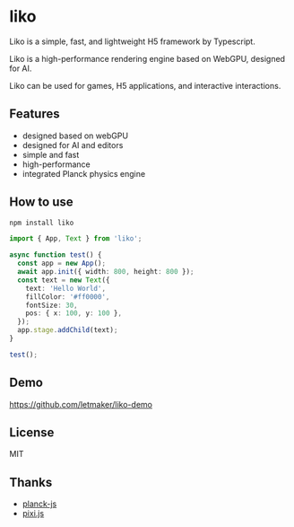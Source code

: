 # liko
Liko is a simple, fast, and lightweight H5 framework by Typescript.

Liko is a high-performance rendering engine based on WebGPU, designed for AI.

Liko can be used for games, H5 applications, and interactive interactions.

## Features
- designed based on webGPU
- designed for AI and editors
- simple and fast
- high-performance
- integrated Planck physics engine

## How to use

```bash
npm install liko
```

```typescript
import { App, Text } from 'liko';

async function test() {
  const app = new App();
  await app.init({ width: 800, height: 800 });
  const text = new Text({
    text: 'Hello World',
    fillColor: '#ff0000',
    fontSize: 30,
    pos: { x: 100, y: 100 },
  });
  app.stage.addChild(text);
}

test();
```


## Demo
https://github.com/letmaker/liko-demo

## License
MIT

## Thanks
- [planck-js](https://github.com/piqnt/planck.js)
- [pixi.js](https://github.com/pixijs/pixijs)